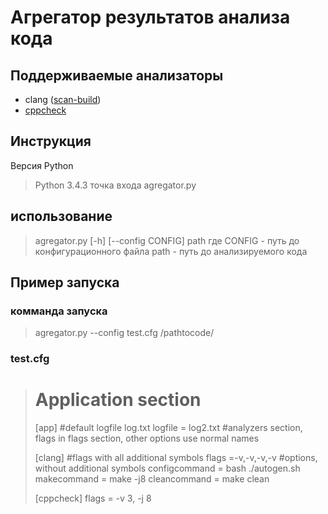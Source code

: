 # Агрегатор результатов анализа кода
## Поддерживаемые анализаторы
+ clang ([scan-build](http://clang-analyzer.llvm.org/scan-build.html))
+ [cppcheck](http://cppcheck.sourceforge.net/)
## Инструкция
Версия Python 
> Python 3.4.3
точка входа 
>	agregator.py
## использование
> agregator.py [-h] [--config CONFIG] path
где 
CONFIG - путь до конфигурационного файла
path - путь до анализируемого кода 
## Пример запуска
### комманда запуска 
> agregator.py --config test.cfg /pathtocode/
### test.cfg
> # Application section
> [app]
> #default logfile log.txt
> logfile = log2.txt
> #analyzers section, flags in flags section, other options use normal names
> 
> [clang]
> #flags with all additional symbols
> flags =-v,-v,-v,-v
> #options, without additional symbols
> configcommand = bash ./autogen.sh
> makecommand = make -j8
> cleancommand = make clean
> 
> [cppcheck]
> flags = -v 3, -j 8
